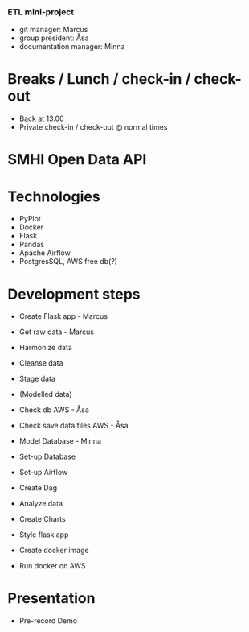 ### ETL mini-project

- git manager: Marcus
- group president: Åsa
- documentation manager: Minna

# Breaks / Lunch / check-in / check-out

- Back at 13.00
- Private check-in / check-out @ normal times

# SMHI Open Data API

# Technologies

- PyPlot
- Docker
- Flask
- Pandas
- Apache Airflow
- PostgresSQL, AWS free db(?)

# Development steps

- Create Flask app - Marcus

- Get raw data - Marcus
- Harmonize data
- Cleanse data
- Stage data
- (Modelled data)

- Check db AWS - Åsa
- Check save data files AWS - Åsa

- Model Database - Minna
- Set-up Database

- Set-up Airflow
- Create Dag

- Analyze data
- Create Charts
- Style flask app

- Create docker image
- Run docker on AWS

# Presentation

- Pre-record Demo
